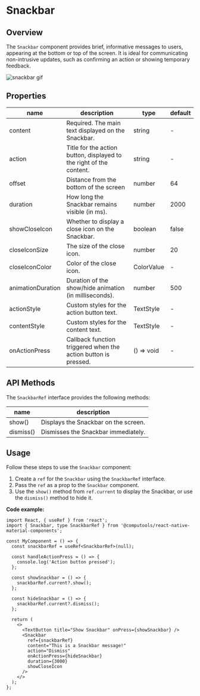 # Snackbar

## Overview

The ```Snackbar``` component provides brief, informative messages to users, appearing at the bottom or top of the screen. It is ideal for communicating non-intrusive updates, such as confirming an action or showing temporary feedback.

![snackbar gif](https://ik.imagekit.io/Computools/rn-material-components/snackbar-gif.gif?updatedAt=1704887530020)

## Properties

| name | description | type | default |
| ------ | ------ | ------ | ---- |
| content | Required. The main text displayed on the Snackbar. | string | - |
| action | Title for the action button, displayed to the right of the content. | string | - |
| offset | 	Distance from the bottom of the screen | number | 64 |
| duration | How long the Snackbar remains visible (in ms). | number | 2000 |
| showCloseIcon | Whether to display a close icon on the Snackbar. | boolean | false |
| closeIconSize | The size of the close icon. | number | 20 |
| closeIconColor | Color of the close icon. | ColorValue | - |
| animationDuration | Duration of the show/hide animation (in milliseconds). | number | 500 |
| actionStyle | Custom styles for the action button text. | TextStyle | - |
| contentStyle | Custom styles for the content text. | TextStyle | - |
| onActionPress | Callback function triggered when the action button is pressed. | () => void | - |

## API Methods

The ```SnackbarRef``` interface provides the following methods:

| name | description |
| ------ | ------ |
| show() | Displays the Snackbar on the screen. |
| dismiss() | Dismisses the Snackbar immediately. |

## Usage

Follow these steps to use the ```Snackbar``` component:

1. Create a ```ref``` for the ```Snackbar``` using the ```SnackbarRef``` interface.
2. Pass the ```ref``` as a prop to the ```Snackbar``` component.
3. Use the ```show()``` method from ```ref.current``` to display the Snackbar, or use the ```dismiss()``` method to hide it.

**Code example:**
```
import React, { useRef } from 'react';
import { Snackbar, type SnackbarRef } from '@computools/react-native-material-components';

const MyComponent = () => {
  const snackbarRef = useRef<SnackbarRef>(null);

  const handleActionPress = () => {
    console.log('Action button pressed');
  };

  const showSnackbar = () => {
    snackbarRef.current?.show();
  };

  const hideSnackbar = () => {
    snackbarRef.current?.dismiss();
  };

  return (
    <>
      <TextButton title="Show Snackbar" onPress={showSnackbar} />
      <Snackbar
        ref={snackbarRef}
        content="This is a Snackbar message!"
        action="Dismiss"
        onActionPress={hideSnackbar}
        duration={3000}
        showCloseIcon
      />
    </>
  );
};
```
